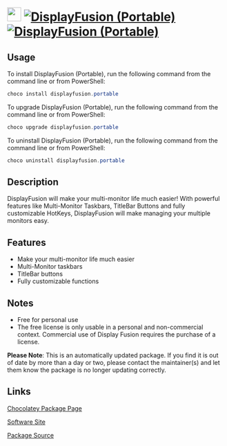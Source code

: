 ﻿# <img src="https://cdn.jsdelivr.net/gh/bc3tech/chocolatey/TrayStatus/icon.png" width="32" height="32"/> [![DisplayFusion (Portable)](https://img.shields.io/chocolatey/v/displayfusion.portable.svg?label=DisplayFusion+(Portable))](https://chocolatey.org/packages/displayfusion.portable) [![DisplayFusion (Portable)](https://img.shields.io/chocolatey/dt/displayfusion.portable.svg)](https://chocolatey.org/packages/displayfusion.portable)

## Usage

To install DisplayFusion (Portable), run the following command from the command line or from PowerShell:

```powershell
choco install displayfusion.portable
```

To upgrade DisplayFusion (Portable), run the following command from the command line or from PowerShell:

```powershell
choco upgrade displayfusion.portable
```

To uninstall DisplayFusion (Portable), run the following command from the command line or from PowerShell:

```powershell
choco uninstall displayfusion.portable
```

## Description

DisplayFusion will make your multi-monitor life much easier! With powerful features like Multi-Monitor Taskbars, TitleBar Buttons and fully customizable HotKeys, DisplayFusion will make managing your multiple monitors easy.

## Features

- Make your multi-monitor life much easier
- Multi-Monitor taskbars
- TitleBar buttons
- Fully customizable functions

## Notes

- Free for personal use
- The free license is only usable in a personal and non-commercial context. Commercial use of Display Fusion requires the purchase of a license.

**Please Note**: This is an automatically updated package. If you find it is
out of date by more than a day or two, please contact the maintainer(s) and
let them know the package is no longer updating correctly.

## Links

[Chocolatey Package Page](https://chocolatey.org/packages/displayfusion.portable)

[Software Site](https://www.displayfusion.com/)

[Package Source](https://github.com/bc3tech/chocolatey/tree/master/TrayStatus)
